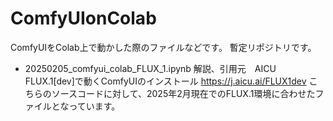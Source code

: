 # ComfyUIonColab

 ComfyUIをColab上で動かした際のファイルなどです。
 暫定リポジトリです。


- 20250205_comfyui_colab_FLUX_1.ipynb
 解説、引用元　AICU FLUX.1[dev]で動くComfyUIのインストール https://j.aicu.ai/FLUX1dev
 こちらのソースコードに対して、2025年2月現在でのFLUX.1環境に合わせたファイルとなっています。
